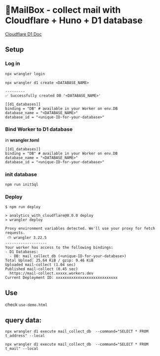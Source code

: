 # 📮MailBox - collect mail with Cloudflare + Huno + D1 database

[Cloudflare D1 Doc](https://developers.cloudflare.com/d1/get-started/)

## Setup

### Log in

```bash
npx wrangler login
```

```
npx wrangler d1 create <DATABASE_NAME>

---------
✅ Successfully created DB '<DATABASE_NAME>'

[[d1_databases]]
binding = "DB" # available in your Worker on env.DB
database_name = "<DATABASE_NAME>"
database_id = "<unique-ID-for-your-database>"

```

### Bind Worker to D1 database

in **wrangler.toml**

```
[[d1_databases]]
binding = "DB" # available in your Worker on env.DB
database_name = "<DATABASE_NAME>"
database_id = "<unique-ID-for-your-database>"
```

### init database

```
npm run initSql
```


### Deploy

```
$ npm run deploy

> analytics_with_cloudflare@0.0.0 deploy
> wrangler deploy

Proxy environment variables detected. We'll use your proxy for fetch requests.
 ⛅️ wrangler 3.22.5
-------------------
Your worker has access to the following bindings:
- D1 Databases:
  - DB: mail_collect_db (<unique-ID-for-your-database>)
Total Upload: 25.64 KiB / gzip: 9.46 KiB
Uploaded mail-collect (1.04 sec)
Published mail-collect (0.45 sec)
  https://mail-collect.xxxxx.workers.dev
Current Deployment ID: xxxxxxxxxxxxxxxxxxxxxxxxxxxx
```

## Use

check `use-demo.html`


## query data:


```
npx wrangler d1 execute mail_collect_db  --command="SELECT * FROM t_address" --local

npx wrangler d1 execute mail_collect_db  --command="SELECT * FROM t_mail" --local
```
